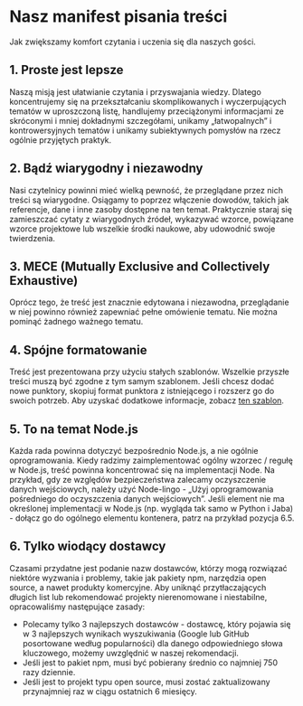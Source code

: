 # Nasz manifest pisania treści

Jak zwiększamy komfort czytania i uczenia się dla naszych gości.

## 1. Proste jest lepsze

Naszą misją jest ułatwianie czytania i przyswajania wiedzy. Dlatego koncentrujemy się na przekształcaniu skomplikowanych i wyczerpujących tematów w uproszczoną listę, handlujemy przeciążonymi informacjami ze skróconymi i mniej dokładnymi szczegółami, unikamy „łatwopalnych” i kontrowersyjnych tematów i unikamy subiektywnych pomysłów na rzecz ogólnie przyjętych praktyk.

## 2. Bądź wiarygodny i niezawodny

Nasi czytelnicy powinni mieć wielką pewność, że przeglądane przez nich treści są wiarygodne. Osiągamy to poprzez włączenie dowodów, takich jak referencje, dane i inne zasoby dostępne na ten temat. Praktycznie staraj się zamieszczać cytaty z wiarygodnych źródeł, wykazywać wzorce, powiązane wzorce projektowe lub wszelkie środki naukowe, aby udowodnić swoje twierdzenia.

## 3. MECE (Mutually Exclusive and Collectively Exhaustive)

Oprócz tego, że treść jest znacznie edytowana i niezawodna, przeglądanie w niej powinno również zapewniać pełne omówienie tematu. Nie można pominąć żadnego ważnego tematu.

## 4. Spójne formatowanie

Treść jest prezentowana przy użyciu stałych szablonów. Wszelkie przyszłe treści muszą być zgodne z tym samym szablonem. Jeśli chcesz dodać nowe punktory, skopiuj format punktora z istniejącego i rozszerz go do swoich potrzeb. Aby uzyskać dodatkowe informacje, zobacz [ten szablon](https://github.com/i0natan/nodebestpractices/blob/master/sections/template.md).

## 5. To na temat Node.js

Każda rada powinna dotyczyć bezpośrednio Node.js, a nie ogólnie oprogramowania. Kiedy radzimy zaimplementować ogólny wzorzec / regułę w Node.js, treść powinna koncentrować się na implementacji Node. Na przykład, gdy ze względów bezpieczeństwa zalecamy oczyszczenie danych wejściowych, należy użyć Node-lingo - „Użyj oprogramowania pośredniego do oczyszczenia danych wejściowych”. Jeśli element nie ma określonej implementacji w Node.js (np. wygląda tak samo w Python i Jaba) - dołącz go do ogólnego elementu kontenera, patrz na przykład pozycja 6.5.

## 6. Tylko wiodący dostawcy

Czasami przydatne jest podanie nazw dostawców, którzy mogą rozwiązać niektóre wyzwania i problemy, takie jak pakiety npm, narzędzia open source, a nawet produkty komercyjne. Aby uniknąć przytłaczających długich list lub rekomendować projekty nierenomowane i niestabilne, opracowaliśmy następujące zasady:

- Polecamy tylko 3 najlepszych dostawców - dostawcę, który pojawia się w 3 najlepszych wynikach wyszukiwania (Google lub GitHub posortowane według popularności) dla danego odpowiedniego słowa kluczowego, możemy uwzględnić w naszej rekomendacji.
- Jeśli jest to pakiet npm, musi być pobierany średnio co najmniej 750 razy dziennie.
- Jeśli jest to projekt typu open source, musi zostać zaktualizowany przynajmniej raz w ciągu ostatnich 6 miesięcy.
